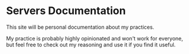 # Servers Documentation

This site will be personal documentation about my practices.

My practice is probably highly opinionated and won't work for everyone, but feel free to check out my reasoning and use it if you find it useful.
